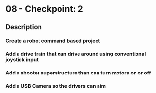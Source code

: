 # 08 - Checkpoint: 2

## Description

### Create a robot command based project

### Add a drive train that can drive around using conventional joystick input

### Add a shooter superstructure than can turn motors on or off

### Add a USB Camera so the drivers can aim
